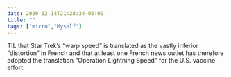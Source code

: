 ```yaml
---
date: 2020-12-14T21:28:34-05:00
title: ""
tags: ["micro","Myself"]
---
```

TIL that Star Trek’s “warp speed” is translated as the vastly inferior “distortion” in French and that at least one French news outlet has therefore adopted the translation “Operation Lightning Speed” for the U.S. vaccine effort.
